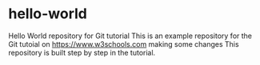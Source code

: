 # hello-world
Hello World repository for Git tutorial
This is an example repository for the Git tutoial on https://www.w3schools.com
making some changes 
This repository is built step by step in the tutorial.
